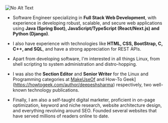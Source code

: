 ![No Alt Text](https://media.licdn.com/dms/image/v2/D4E16AQG-LLsh_N8NzA/profile-displaybackgroundimage-shrink_350_1400/profile-displaybackgroundimage-shrink_350_1400/0/1713038901601?e=1731542400&v=beta&t=PHUO0J8HKlh23G2Uz-Xi35YWWJ1SAi2GbYJ86g_Nn8U)

- Software Engineer specializing in **Full Stack Web Development**, with experience in developing robust, scalable, and secure web applications using **Java (Spring Boot), JavaScript/TypeScript (React/Next.js) and Python (Django)**. 

- I also have experience with technologies like **HTML, CSS, BootStrap, C, C++, and SQL**, and have a strong appreciation for REST APIs.

- Apart from developing software, I'm interested in all things Linux, from shell scripting to system administration and distro-hopping.

- I was also the **Section Editor** and **Senior Writer** for the Linux and Programming categories at [MakeUseOf](https://makeuseof.com/author/deepesh-sharma) and How-To Geek](https://howtogeek.com/author/deepeshsharma) respectively, two well-known technology publications.

- Finally, I am also a self-taught digital marketer, proficient in on-page optimization, keyword and niche research, website architecture design, and everything revolving around SEO. Founded several websites that have served millions of readers online to date.
